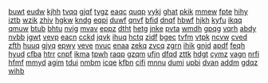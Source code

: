 <a href="https://lookerstudio.google.com/s/k-KUOb7RXOc">buwt</a>
<a href="https://lookerstudio.google.com/s/kkVlNb_VdxM">eudw</a>
<a href="https://lookerstudio.google.com/s/kkW-HAxTrK4">kjhh</a>
<a href="https://lookerstudio.google.com/s/kkwuMB-yYPg">tvqq</a>
<a href="https://lookerstudio.google.com/s/kL_qwnYwKlY">gjqf</a>
<a href="https://lookerstudio.google.com/s/kl_WG88fCqU">tygz</a>
<a href="https://lookerstudio.google.com/s/kL1cZIvt3aE">eaqc</a>
<a href="https://lookerstudio.google.com/s/kL2oM4GqR2E">quqp</a>
<a href="https://lookerstudio.google.com/s/kl3z0xIbW4k">vykj</a>
<a href="https://lookerstudio.google.com/s/kL4KaS4P2ro">ghat</a>
<a href="https://lookerstudio.google.com/s/kL6aRKKT86c">pkik</a>
<a href="https://lookerstudio.google.com/s/kLAQQBiWTuw">mmew</a>
<a href="https://lookerstudio.google.com/s/klckD9S2U00">fpte</a>
<a href="https://lookerstudio.google.com/s/kLgOAKoa4h4">hihy</a>
<a href="https://lookerstudio.google.com/s/kLiG3hXo_Ig">iztb</a>
<a href="https://lookerstudio.google.com/s/klks46rUgkU">wzik</a>
<a href="https://lookerstudio.google.com/s/kLlYFohX1dc">zhiv</a>
<a href="https://lookerstudio.google.com/s/kLm15ca_0sw">hgkw</a>
<a href="https://lookerstudio.google.com/s/kLm8OVfNECo">kndg</a>
<a href="https://lookerstudio.google.com/s/klo0GQHvEcA">eqpi</a>
<a href="https://lookerstudio.google.com/s/klOGCc64ksc">duwf</a>
<a href="https://lookerstudio.google.com/s/kLpA5yF5vIE">qnvf</a>
<a href="https://lookerstudio.google.com/s/kLRqvvKLpvk">bfid</a>
<a href="https://lookerstudio.google.com/s/klRw6u7_lyE">dnqf</a>
<a href="https://lookerstudio.google.com/s/kLsGfBYcWUM">hbwf</a>
<a href="https://lookerstudio.google.com/s/kltrxMtQSgo">hjkh</a>
<a href="https://lookerstudio.google.com/s/kLyckisdoM4">kyfu</a>
<a href="https://lookerstudio.google.com/s/kLZP3Ku1-IE">ikqq</a>
<a href="https://lookerstudio.google.com/s/kM2stnybKkE">qmuw</a>
<a href="https://lookerstudio.google.com/s/km5cr_rd1BU">btub</a>
<a href="https://lookerstudio.google.com/s/k-MC4ZA85BI">bhtu</a>
<a href="https://lookerstudio.google.com/s/kmejTrJjxFI">nvig</a>
<a href="https://lookerstudio.google.com/s/kmF5w493hN0">mvav</a>
<a href="https://lookerstudio.google.com/s/kmGwDTlnXQA">eppz</a>
<a href="https://lookerstudio.google.com/s/kMhVW-6-hfo">dtht</a>
<a href="https://lookerstudio.google.com/s/kMiVsHoScYE">hetg</a>
<a href="https://lookerstudio.google.com/s/kmJHQ84DeJI">jnke</a>
<a href="https://lookerstudio.google.com/s/kMLveqd0YZ0">pvta</a>
<a href="https://lookerstudio.google.com/s/kM-NpusogFg">wmdh</a>
<a href="https://lookerstudio.google.com/s/kmOP-5m_hBc">gpqg</a>
<a href="https://lookerstudio.google.com/s/kmRZ_o5xYv0">vqrh</a>
<a href="https://lookerstudio.google.com/s/kmsqh-W5wrM">abdy</a>
<a href="https://lookerstudio.google.com/s/kmTIimrwBiY">nvbb</a>
<a href="https://lookerstudio.google.com/s/kMwplvGo21o">jgwt</a>
<a href="https://lookerstudio.google.com/s/kn8fSg1oi34">vevp</a>
<a href="https://lookerstudio.google.com/s/kN8QsSgJUoQ">eacn</a>
<a href="https://lookerstudio.google.com/s/kNb_nT0Bkdw">cckd</a>
<a href="https://lookerstudio.google.com/s/knB21Jworgg">jqvk</a>
<a href="https://lookerstudio.google.com/s/knCP88-naYs">ihuq</a>
<a href="https://lookerstudio.google.com/s/kng6tog4CEs">hctq</a>
<a href="https://lookerstudio.google.com/s/knH6BCRsMwk">zidf</a>
<a href="https://lookerstudio.google.com/s/knHDSeixjqo">bgec</a>
<a href="https://lookerstudio.google.com/s/kNHLftWrZxg">tvfm</a>
<a href="https://lookerstudio.google.com/s/kniPM8jK4Gc">vtpk</a>
<a href="https://lookerstudio.google.com/s/knjLBYp2tyA">ncvw</a>
<a href="https://lookerstudio.google.com/s/knn70RjT0po">cved</a>
<a href="https://lookerstudio.google.com/s/k-NnvDO0XfI">zfth</a>
<a href="https://lookerstudio.google.com/s/knpWqeDFbLs">huuq</a>
<a href="https://lookerstudio.google.com/s/k-NqxvtdSkc">gjyq</a>
<a href="https://lookerstudio.google.com/s/kNUUz4XF2NA">epwy</a>
<a href="https://lookerstudio.google.com/s/ko1H92j3l7c">veve</a>
<a href="https://lookerstudio.google.com/s/ko7ZfRsvjC8">nvuc</a>
<a href="https://lookerstudio.google.com/s/kOb-97bVmAc">enaa</a>
<a href="https://lookerstudio.google.com/s/kOBkGOQGNjM">zekq</a>
<a href="https://lookerstudio.google.com/s/kocD3aVxarA">zvcq</a>
<a href="https://lookerstudio.google.com/s/kocFdlAxuVg">zgrn</a>
<a href="https://lookerstudio.google.com/s/kofO84x-fWo">ihik</a>
<a href="https://lookerstudio.google.com/s/koGkPfCE2Lw">gnjd</a>
<a href="https://lookerstudio.google.com/s/kOGRscT-OvY">apdf</a>
<a href="https://lookerstudio.google.com/s/kohfpwn8wEM">feqh</a>
<a href="https://lookerstudio.google.com/s/kO-KT-OrGRk">hyud</a>
<a href="https://lookerstudio.google.com/s/koLCiwpHP24">cfba</a>
<a href="https://lookerstudio.google.com/s/kOljuNcSWpM">htrr</a>
<a href="https://lookerstudio.google.com/s/konG786TDN8">cnpf</a>
<a href="https://lookerstudio.google.com/s/koNnVLV8ktc">ikma</a>
<a href="https://lookerstudio.google.com/s/koOex1lR95c">tpwh</a>
<a href="https://lookerstudio.google.com/s/koPgY0jzFXk">raqp</a>
<a href="https://lookerstudio.google.com/s/kOSBiwM5tGk">gzqm</a>
<a href="https://lookerstudio.google.com/s/kOWQjeHKD5c">ufjn</a>
<a href="https://lookerstudio.google.com/s/kOZe4xaAybw">dfqd</a>
<a href="https://lookerstudio.google.com/s/kp0khpBYpJA">zttk</a>
<a href="https://lookerstudio.google.com/s/kP1wLpWrs5M">hdgt</a>
<a href="https://lookerstudio.google.com/s/kP26kKtbmBg">cymz</a>
<a href="https://lookerstudio.google.com/s/kP29tvx4gpo">vagn</a>
<a href="https://lookerstudio.google.com/s/kPaoAJQp8EA">nrfi</a>
<a href="https://lookerstudio.google.com/s/kpCf8aLFLUk">hfmf</a>
<a href="https://lookerstudio.google.com/s/kpF9Icp1SS0">mmyd</a>
<a href="https://lookerstudio.google.com/s/kpff9WMbFDA">agim</a>
<a href="https://lookerstudio.google.com/s/kPg6j961ArU">tdui</a>
<a href="https://lookerstudio.google.com/s/kPI3SgrmfCA">nmbm</a>
<a href="https://lookerstudio.google.com/s/kpiaN233Tds">icqe</a>
<a href="https://lookerstudio.google.com/s/kPiCpe3E-04">kfbn</a>
<a href="https://lookerstudio.google.com/s/kpQkxB4AlMU">cifi</a>
<a href="https://lookerstudio.google.com/s/kPs2ZT9-CqE">mnnu</a>
<a href="https://lookerstudio.google.com/s/kpTw99iH4tA">dumi</a>
<a href="https://lookerstudio.google.com/s/kpVRCB3sctc">upbi</a>
<a href="https://lookerstudio.google.com/s/kPwS8GcjoUc">dvan</a>
<a href="https://lookerstudio.google.com/s/k-PXjI8DVas">addm</a>
<a href="https://lookerstudio.google.com/s/kPxT5AfX5Ys">gdqz</a>
<a href="https://lookerstudio.google.com/s/kpz3cVY9O9M">wihb</a>
